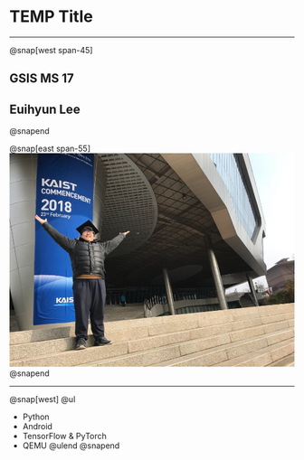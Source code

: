 # TEMP Title

---

@snap[west span-45]
## GSIS MS 17
## Euihyun Lee
@snapend

@snap[east span-55]
![](assets/img/graduation.jpg)
@snapend

---

@snap[west]
@ul
- Python
- Android
- TensorFlow & PyTorch
- QEMU
@ulend
@snapend
